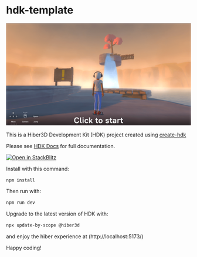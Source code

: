 # hdk-template

![preview.png](preview.png)

This is a Hiber3D Development Kit (HDK) project created using [create-hdk](https://www.npmjs.com/package/create-hdk)

Please see [HDK Docs](https://developer.hiber3d.com/docs/) for full documentation.

[![Open in StackBlitz](https://developer.stackblitz.com/img/open_in_stackblitz.svg)](https://stackblitz.com/fork/github/hiber3d/hdk-template?file=index.tsx)

Install with this command:

```bash
npm install
```

Then run with:

```bash
npm run dev
```

Upgrade to the latest version of HDK with:

```bash
npx update-by-scope @hiber3d
```

and enjoy the hiber experience at
(http://localhost:5173/)

Happy coding!
